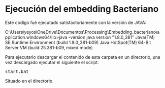 # Ejecución del embedding Bacteriano

Este código fué ejecutado satisfactoriamente con la versión de JAVA:

C:\Users\yeyos\OneDrive\Documentos\Processing\Embedding_bacteriano\application.windows64\lib>java -version
java version "1.8.0_381"
Java(TM) SE Runtime Environment (build 1.8.0_381-b09)
Java HotSpot(TM) 64-Bit Server VM (build 25.381-b09, mixed mode)

Para ejecutarlo descargar el contenido de esta carpeta en un directorio, una vez descargado ejecutar el siguiente el script:

<pre>start.bat</pre>

Situado en el directorio.
